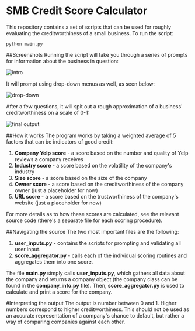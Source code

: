 # SMB Credit Score Calculator
This repository contains a set of scripts that can be used for roughly evaluating the creditworthiness of a small business. To run the script:

`python main.py`

##Screenshots
Running the script will take you through a series of prompts for information about the business in question:

![intro](http://i.imgur.com/SIrZm0E.png)

It will prompt using drop-down menus as well, as seen below:

![drop-down](http://i.imgur.com/nfBaejF.png)

After a few questions, it will spit out a rough approximation of a business' creditworthiness on a scale of 0-1:

![final output](http://i.imgur.com/0PRT1rb.png)

##How it works
The program works by taking a weighted average of 5 factors that can be indicators of good credit:

1. **Company Yelp score** - a score based on the number and quality of Yelp reviews a company receives
2. **Industry score** - a score based on the volatility of the company's industry
3. **Size score** - a score based on the size of the company
4. **Owner score** - a score based on the creditworthiness of the company owner (just a placeholder for now)
5. **URL score** - a score based on the trustworthiness of the company's website (just a placeholder for now)

For more details as to how these scores are calculated, see the relevant source code (there's a separate file for each scoring procedure).

##Navigating the source
The two most important files are the following:

1. **user_inputs.py** - contains the scripts for prompting and validating all user input.
2. **score_aggregator.py** - calls each of the individual scoring routines and aggregates them into one score.

The file **main.py** simply calls **user_inputs.py**, which gathers all data about the company and returns a company object (the company class can be found in the **company_info.py** file). Then, **score_aggregator.py** is used to calculate and print a score for the company.

#Interpreting the output
The output is number between 0 and 1. Higher numbers correspond to higher creditworthiness. This should not be used as an accurate representation of a company's chance to default, but rather a way of comparing companies against each other.

